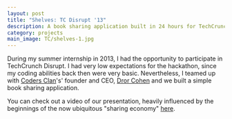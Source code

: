 ```yaml
---
layout: post
title: "Shelves: TC Disrupt '13"
description: A book sharing application built in 24 hours for TechCrunch Disrupt's 2013 hackathon in San Francisco.
category: projects
main_image: TC/shelves-1.jpg
---
```


During my summer internship in 2013, I had the opportunity to participate in TechCrunch Disrupt. I had very low expectations for the hackathon, since my coding abilities back then were very basic. Nevertheless, I teamed up with [Coders Clan](https://www.codersclan.net/)'s' founder and CEO, [Dror Cohen](https://twitter.com/drorco) and we built a simple book sharing application.

You can check out a video of our presentation, heavily influenced by the beginnings of the now ubiquitous "sharing economy" [here](http://techcrunch.com/video/shelves-demo-at-hackathon-sf-2013/517925708/).
